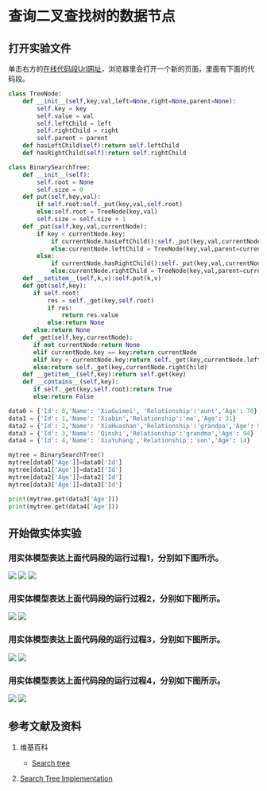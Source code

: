 ﻿# 查询二叉查找树的数据节点

## 打开实验文件

单击右方的[在线代码段Url网址](http://www.pythontutor.com/visualize.html#code=class%20TreeNode%3A%0A%20%20%20%20def%20__init__%28self,key,val,left%3DNone,right%3DNone,parent%3DNone%29%3A%0A%20%20%20%20%20%20%20%20self.key%20%3D%20key%0A%20%20%20%20%20%20%20%20self.value%20%3D%20val%0A%20%20%20%20%20%20%20%20self.leftChild%20%3D%20left%0A%20%20%20%20%20%20%20%20self.rightChild%20%3D%20right%0A%20%20%20%20%20%20%20%20self.parent%20%3D%20parent%0A%20%20%20%20def%20hasLeftChild%28self%29%3Areturn%20self.leftChild%0A%20%20%20%20def%20hasRightChild%28self%29%3Areturn%20self.rightChild%0A%0Aclass%20BinarySearchTree%3A%0A%20%20%20%20def%20__init__%28self%29%3A%0A%20%20%20%20%20%20%20%20self.root%20%3D%20None%0A%20%20%20%20%20%20%20%20self.size%20%3D%200%0A%20%20%20%20def%20put%28self,key,val%29%3A%0A%20%20%20%20%20%20%20%20if%20self.root%3Aself._put%28key,val,self.root%29%0A%20%20%20%20%20%20%20%20else%3Aself.root%20%3D%20TreeNode%28key,val%29%0A%20%20%20%20%20%20%20%20self.size%20%3D%20self.size%20%2B%201%0A%20%20%20%20def%20_put%28self,key,val,currentNode%29%3A%0A%20%20%20%20%20%20%20%20if%20key%20%3C%20currentNode.key%3A%0A%20%20%20%20%20%20%20%20%20%20%20%20if%20currentNode.hasLeftChild%28%29%3Aself._put%28key,val,currentNode.leftChild%29%0A%20%20%20%20%20%20%20%20%20%20%20%20else%3AcurrentNode.leftChild%20%3D%20TreeNode%28key,val,parent%3DcurrentNode%29%0A%20%20%20%20%20%20%20%20else%3A%0A%20%20%20%20%20%20%20%20%20%20%20%20if%20currentNode.hasRightChild%28%29%3Aself._put%28key,val,currentNode.rightChild%29%0A%20%20%20%20%20%20%20%20%20%20%20%20else%3AcurrentNode.rightChild%20%3D%20TreeNode%28key,val,parent%3DcurrentNode%29%0A%20%20%20%20def%20__setitem__%28self,k,v%29%3Aself.put%28k,v%29%0A%20%20%20%20def%20get%28self,key%29%3A%0A%20%20%20%20%20%20%20if%20self.root%3A%0A%20%20%20%20%20%20%20%20%20%20%20res%20%3D%20self._get%28key,self.root%29%0A%20%20%20%20%20%20%20%20%20%20%20if%20res%3A%20%20%20%20%20%20%20%20%0A%20%20%20%20%20%20%20%20%20%20%20%20%20%20%20return%20res.value%0A%20%20%20%20%20%20%20%20%20%20%20else%3Areturn%20None%0A%20%20%20%20%20%20%20else%3Areturn%20None%0A%20%20%20%20def%20_get%28self,key,currentNode%29%3A%0A%20%20%20%20%20%20%20if%20not%20currentNode%3Areturn%20None%0A%20%20%20%20%20%20%20elif%20currentNode.key%20%3D%3D%20key%3Areturn%20currentNode%0A%20%20%20%20%20%20%20elif%20key%20%3C%20currentNode.key%3Areturn%20self._get%28key,currentNode.leftChild%29%0A%20%20%20%20%20%20%20else%3Areturn%20self._get%28key,currentNode.rightChild%29%0A%20%20%20%20def%20__getitem__%28self,key%29%3Areturn%20self.get%28key%29%0A%20%20%20%20def%20__contains__%28self,key%29%3A%0A%20%20%20%20%20%20%20if%20self._get%28key,self.root%29%3Areturn%20True%0A%20%20%20%20%20%20%20else%3Areturn%20False%0A%0Adata0%20%3D%20%7B'Id'%3A%200,'Name'%3A%20'XiaGuimei',%20'Relationship'%3A'aunt','Age'%3A%2070%7D%0Adata1%20%3D%20%7B'Id'%3A%201,'Name'%3A%20'Xiabin','Relationship'%3A'me','Age'%3A%2031%7D%0Adata2%20%3D%20%7B'Id'%3A%202,'Name'%3A%20'XiaHuashan','Relationship'%3A'grandpa','Age'%3A%2093%7D%0Adata3%20%3D%20%7B'Id'%3A%203,'Name'%3A%20'Qinshi','Relationship'%3A'grandma','Age'%3A%2094%7D%0Adata4%20%3D%20%7B'Id'%3A%204,'Name'%3A%20'XiaYuhang','Relationship'%3A'son','Age'%3A%2014%7D%0A%0Amytree%20%3D%20BinarySearchTree%28%29%0Amytree%5Bdata0%5B'Age'%5D%5D%3Ddata0%5B'Id'%5D%0Amytree%5Bdata1%5B'Age'%5D%5D%3Ddata1%5B'Id'%5D%0Amytree%5Bdata2%5B'Age'%5D%5D%3Ddata2%5B'Id'%5D%0Amytree%5Bdata3%5B'Age'%5D%5D%3Ddata3%5B'Id'%5D%0A%0Aprint%28mytree.get%28data3%5B'Age'%5D%29%29%0Aprint%28mytree.get%28data4%5B'Age'%5D%29%29&cumulative=false&heapPrimitives=nevernest&mode=edit&origin=opt-frontend.js&py=py3anaconda&rawInputLstJSON=%5B%5D&textReferences=false)，浏览器里会打开一个新的页面，里面有下面的代码段。

```python
class TreeNode:
    def __init__(self,key,val,left=None,right=None,parent=None):
        self.key = key
        self.value = val
        self.leftChild = left
        self.rightChild = right
        self.parent = parent
    def hasLeftChild(self):return self.leftChild
    def hasRightChild(self):return self.rightChild

class BinarySearchTree:
    def __init__(self):
        self.root = None
        self.size = 0
    def put(self,key,val):
        if self.root:self._put(key,val,self.root)
        else:self.root = TreeNode(key,val)
        self.size = self.size + 1
    def _put(self,key,val,currentNode):
        if key < currentNode.key:
            if currentNode.hasLeftChild():self._put(key,val,currentNode.leftChild)
            else:currentNode.leftChild = TreeNode(key,val,parent=currentNode)
        else:
            if currentNode.hasRightChild():self._put(key,val,currentNode.rightChild)
            else:currentNode.rightChild = TreeNode(key,val,parent=currentNode)
    def __setitem__(self,k,v):self.put(k,v)
    def get(self,key):
       if self.root:
           res = self._get(key,self.root)
           if res:        
               return res.value
           else:return None
       else:return None
    def _get(self,key,currentNode):
       if not currentNode:return None
       elif currentNode.key == key:return currentNode
       elif key < currentNode.key:return self._get(key,currentNode.leftChild)
       else:return self._get(key,currentNode.rightChild)
    def __getitem__(self,key):return self.get(key)
    def __contains__(self,key):
       if self._get(key,self.root):return True
       else:return False

data0 = {'Id': 0,'Name': 'XiaGuimei', 'Relationship':'aunt','Age': 70}
data1 = {'Id': 1,'Name': 'Xiabin','Relationship':'me','Age': 31}
data2 = {'Id': 2,'Name': 'XiaHuashan','Relationship':'grandpa','Age': 93}
data3 = {'Id': 3,'Name': 'Qinshi','Relationship':'grandma','Age': 94}
data4 = {'Id': 4,'Name': 'XiaYuhang','Relationship':'son','Age': 14}

mytree = BinarySearchTree()
mytree[data0['Age']]=data0['Id']
mytree[data1['Age']]=data1['Id']
mytree[data2['Age']]=data2['Id']
mytree[data3['Age']]=data3['Id']

print(mytree.get(data3['Age']))
print(mytree.get(data4['Age']))
```

## 开始做实体实验

### 用实体模型表达上面代码段的运行过程1，分别如下图所示。

![](/images/理解基本的数据结构/查询二叉查找树的数据节点/1a1.jpg)
![](/images/理解基本的数据结构/查询二叉查找树的数据节点/1a2.jpg)
![](/images/理解基本的数据结构/查询二叉查找树的数据节点/1a3.jpg)

### 用实体模型表达上面代码段的运行过程2，分别如下图所示。

![](/images/理解基本的数据结构/查询二叉查找树的数据节点/2a1.jpg)
![](/images/理解基本的数据结构/查询二叉查找树的数据节点/2a2.jpg)

### 用实体模型表达上面代码段的运行过程3，分别如下图所示。

![](/images/理解基本的数据结构/查询二叉查找树的数据节点/3a2.jpg)
![](/images/理解基本的数据结构/查询二叉查找树的数据节点/3a2.jpg)

### 用实体模型表达上面代码段的运行过程4，分别如下图所示。

![](/images/理解基本的数据结构/查询二叉查找树的数据节点/4a1.jpg)
![](/images/理解基本的数据结构/查询二叉查找树的数据节点/4a2.jpg)


## 参考文献及资料

1. 维基百科
	- [Search tree](https://en.wikipedia.org/wiki/Search_tree) 

2. [Search Tree Implementation](https://runestone.academy/runestone/books/published/pythonds/Trees/SearchTreeImplementation.html) 
